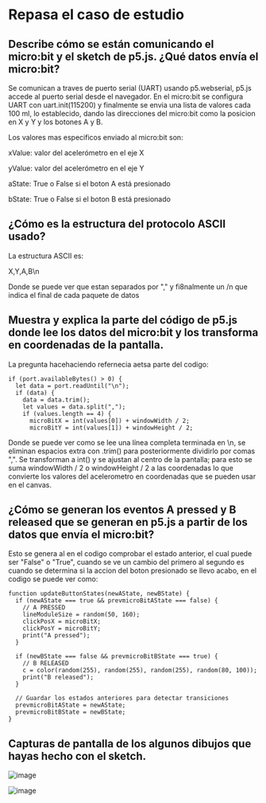 # Repasa el caso de estudio

## Describe cómo se están comunicando el micro:bit y el sketch de p5.js. ¿Qué datos envía el micro:bit?
Se comunican a traves de puerto serial (UART) usando p5.webserial, p5.js accede al puerto serial desde el navegador. En el micro:bit se configura UART con  uart.init(115200) y finalmente se envia una lista de valores cada 100 ml, lo establecido, dando las
direcciones del micro:bit como la posicion en X y Y y los botones A y B.

Los valores mas especificos enviado al micro:bit son: 

xValue: valor del acelerómetro en el eje X 

yValue: valor del acelerómetro en el eje Y

aState: True o False si el boton A está presionado

bState: True o False si el boton B está presionado

## ¿Cómo es la estructura del protocolo ASCII usado?
La estructura ASCII es: 

X,Y,A,B\n

Donde se puede ver que estan separados por "," y fi8nalmente un /n que indica el final de cada paquete de datos

## Muestra y explica la parte del código de p5.js donde lee los datos del micro:bit y los transforma en coordenadas de la pantalla.
La pregunta hacehaciendo refernecia aetsa parte del codigo: 
    
    if (port.availableBytes() > 0) {
      let data = port.readUntil("\n");
      if (data) {
        data = data.trim();
        let values = data.split(",");
        if (values.length == 4) {
          microBitX = int(values[0]) + windowWidth / 2;
          microBitY = int(values[1]) + windowHeight / 2;

Donde se puede ver como se lee una línea completa terminada en \n, se eliminan espacios extra con .trim() para posteriormente dividirlo por  comas ",". Se transforman a int() y se ajustan al centro de la pantalla; para esto se suma windowWidth / 2 o windowHeight / 2 a las coordenadas
lo que convierte los valores del acelerometro en coordenadas que se pueden usar en el canvas.

## ¿Cómo se generan los eventos A pressed y B released que se generan en p5.js a partir de los datos que envía el micro:bit?
Esto se genera al en el codigo comprobar el estado anterior, el cual puede ser "False" o "True", cuando se ve un cambio del primero al segundo es cuando se determina si la accion del boton presionado se llevo acabo, en el codigo se puede ver como: 

    function updateButtonStates(newAState, newBState) {
      if (newAState === true && prevmicroBitAState === false) {
        // A PRESSED
        lineModuleSize = random(50, 160);
        clickPosX = microBitX;
        clickPosY = microBitY;
        print("A pressed");
      }
    
      if (newBState === false && prevmicroBitBState === true) {
        // B RELEASED
        c = color(random(255), random(255), random(255), random(80, 100));
        print("B released");
      }
    
      // Guardar los estados anteriores para detectar transiciones
      prevmicroBitAState = newAState;
      prevmicroBitBState = newBState;
    }


## Capturas de pantalla de los algunos dibujos que hayas hecho con el sketch.

![image](https://github.com/user-attachments/assets/1b5cb939-35fd-47c5-ad33-6e0816daa6c3)

![image](https://github.com/user-attachments/assets/4e022eae-47db-4879-9d14-1b29687125ad)

